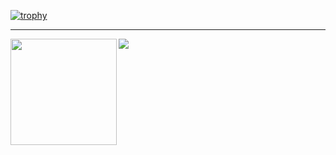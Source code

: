 
[![trophy](https://github-profile-trophy.vercel.app/?username=102yuta&theme=onedark)](https://github.com//github-profile-trophy)

---

<div>
  <img height="170" align="left" src="https://github-readme-stats.vercel.app/api?username=102yuta&count_private=true&include_all_commits=true" />
  <img src="https://github-readme-stats.vercel.app/api/top-langs/?username=102yuta&layout=compact" />
</div>


<!--
**102yuta/102yuta** is a ✨ _special_ ✨ repository because its `README.md` (this file) appears on your GitHub profile.

Here are some ideas to get you started:

- 🔭 I’m currently working on ...
- 🌱 I’m currently learning ...
- 👯 I’m looking to collaborate on ...
- 🤔 I’m looking for help with ...
- 💬 Ask me about ...
- 📫 How to reach me: ...
- 😄 Pronouns: ...
- ⚡ Fun fact: ...
-->
